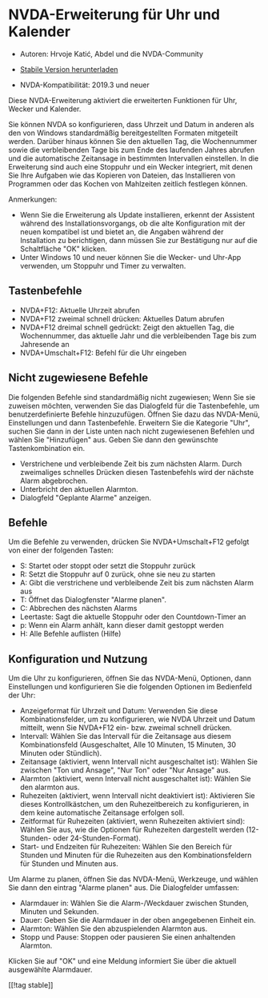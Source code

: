 # NVDA-Erweiterung für Uhr und Kalender #

* Autoren: Hrvoje Katić, Abdel und die NVDA-Community
* [Stabile Version herunterladen][1]

* NVDA-Kompatibilität: 2019.3 und neuer

Diese NVDA-Erweiterung aktiviert die erweiterten Funktionen für Uhr, Wecker
und Kalender.

Sie können NVDA so konfigurieren, dass Uhrzeit und Datum in anderen als den
von Windows standardmäßig bereitgestellten Formaten mitgeteilt
werden. Darüber hinaus können Sie den aktuellen Tag, die Wochennummer sowie
die verbleibenden Tage bis zum Ende des laufenden Jahres abrufen und die
automatische Zeitansage in bestimmten Intervallen einstellen. In die
Erweiterung sind auch eine Stoppuhr und ein Wecker integriert, mit denen Sie
Ihre Aufgaben wie das Kopieren von Dateien, das Installieren von Programmen
oder das Kochen von Mahlzeiten zeitlich festlegen können.

Anmerkungen:

* Wenn Sie die Erweiterung als Update installieren, erkennt der Assistent
  während des Installationsvorgangs, ob die alte Konfiguration mit der neuen
  kompatibel ist und bietet an, die Angaben während der Installation zu
  berichtigen, dann müssen Sie zur Bestätigung nur auf die Schaltfläche "OK"
  klicken.
* Unter Windows 10 und neuer können Sie die Wecker- und Uhr-App verwenden,
  um Stoppuhr und Timer zu verwalten.

## Tastenbefehle

* NVDA+F12: Aktuelle Uhrzeit abrufen
* NVDA+F12 zweimal schnell drücken: Aktuelles Datum abrufen
* NVDA+F12 dreimal schnell gedrückt: Zeigt den aktuellen Tag, die
  Wochennummer, das aktuelle Jahr und die verbleibenden Tage bis zum
  Jahresende an
* NVDA+Umschalt+F12: Befehl für die Uhr eingeben

## Nicht zugewiesene Befehle

Die folgenden Befehle sind standardmäßig nicht zugewiesen; Wenn Sie sie
zuweisen möchten, verwenden Sie das Dialogfeld für die Tastenbefehle, um
benutzerdefinierte Befehle hinzuzufügen. Öffnen Sie dazu das NVDA-Menü,
Einstellungen und dann Tastenbefehle. Erweitern Sie die Kategorie "Uhr",
suchen Sie dann in der Liste unten nach nicht zugewiesenen Befehlen und
wählen Sie "Hinzufügen" aus. Geben Sie dann den gewünschte Tastenkombination
ein.

* Verstrichene und verbleibende Zeit bis zum nächsten Alarm. Durch
  zweimaliges schnelles Drücken diesen Tastenbefehls wird der nächste Alarm
  abgebrochen.
* Unterbricht den aktuellen Alarmton.
* Dialogfeld "Geplante Alarme" anzeigen.

## Befehle

Um die Befehle zu verwenden, drücken Sie NVDA+Umschalt+F12 gefolgt von einer
der folgenden Tasten:

* S: Startet oder stoppt oder setzt die Stoppuhr zurück
* R: Setzt die Stoppuhr auf 0 zurück, ohne sie neu zu starten
* A: Gibt die verstrichene und verbleibende Zeit bis zum nächsten Alarm aus
* T: Öffnet das Dialogfenster "Alarme planen".
* C: Abbrechen des nächsten Alarms
* Leertaste: Sagt die aktuelle Stoppuhr oder den Countdown-Timer an
* p: Wenn ein Alarm anhält, kann dieser damit gestoppt werden
* H: Alle Befehle auflisten (Hilfe)

## Konfiguration und Nutzung

Um die Uhr zu konfigurieren, öffnen Sie das NVDA-Menü, Optionen, dann
Einstellungen und konfigurieren Sie die folgenden Optionen im Bedienfeld der
Uhr:

* Anzeigeformat für Uhrzeit und Datum: Verwenden Sie diese
  Kombinationsfelder, um zu konfigurieren, wie NVDA Uhrzeit und Datum
  mitteilt, wenn Sie NVDA+F12 ein- bzw. zweimal schnell drücken.
* Intervall: Wählen Sie das Intervall für die Zeitansage aus diesem
  Kombinationsfeld (Ausgeschaltet, Alle 10 Minuten, 15 Minuten, 30 Minuten
  oder Stündlich).
* Zeitansage (aktiviert, wenn Intervall nicht ausgeschaltet ist): Wählen Sie
  zwischen "Ton und Ansage", "Nur Ton" oder "Nur Ansage" aus.
* Alarmton (aktiviert, wenn Intervall nicht ausgeschaltet ist): Wählen Sie
  den alarmton aus.
* Ruhezeiten (aktiviert, wenn Intervall nicht deaktiviert ist): Aktivieren
  Sie dieses Kontrollkästchen, um den Ruhezeitbereich zu konfigurieren, in
  dem keine automatische Zeitansage erfolgen soll.
* Zeitformat für Ruhezeiten (aktiviert, wenn Ruhezeiten aktiviert sind):
  Wählen Sie aus, wie die Optionen für Ruhezeiten dargestellt werden
  (12-Stunden- oder 24-Stunden-Format).
* Start- und Endzeiten für Ruhezeiten: Wählen Sie den Bereich für Stunden
  und Minuten für die Ruhezeiten aus den Kombinationsfeldern für Stunden und
  Minuten aus.

Um Alarme zu planen, öffnen Sie das NVDA-Menü, Werkzeuge, und wählen Sie
dann den eintrag "Alarme planen" aus. Die Dialogfelder umfassen:

* Alarmdauer in: Wählen Sie die Alarm-/Weckdauer zwischen Stunden, Minuten
  und Sekunden.
* Dauer: Geben Sie die Alarmdauer in der oben angegebenen Einheit ein.
* Alarmton: Wählen Sie den abzuspielenden Alarmton aus.
* Stopp und Pause: Stoppen oder pausieren Sie einen anhaltenden Alarmton.

Klicken Sie auf "OK" und eine Meldung informiert Sie über die aktuell
ausgewählte Alarmdauer.

[[!tag stable]]

[1]: https://www.nvaccess.org/addonStore/legacy?file=clock
